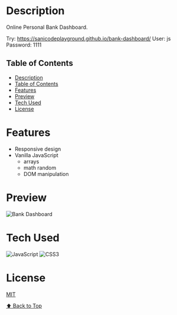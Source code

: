 # Description

Online Personal Bank Dashboard.

Try: https://sanicodeplayground.github.io/bank-dashboard/
User: js
Password: 1111

## Table of Contents

- [Description](#description)
- [Table of Contents](#table-of-contents)
- [Features](#features)
- [Preview](#preview)
- [Tech Used](#tech-used)
- [License](#license)

# Features
- Responsive design
- Vanilla JavaScript
  - arrays
  - math random
  - DOM manipulation


# Preview
![Bank Dashboard](https://sanicodeplayground.com/images/portfolio/bank-app.jpg)
 
# Tech Used
![JavaScript](https://img.shields.io/badge/javascript-%23323330.svg?style=for-the-badge&logo=javascript&logoColor=%23F7DF1E) ![CSS3](https://img.shields.io/badge/css3-%231572B6.svg?style=for-the-badge&logo=css3&logoColor=white)


# License
[MIT](https://choosealicense.com/licenses/mit/)


[⬆ Back to Top](#table-of-contents)
